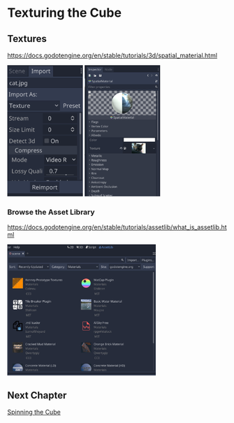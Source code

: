 # Texturing the Cube

## Textures

https://docs.godotengine.org/en/stable/tutorials/3d/spatial_material.html

<img src="images/textureimport.png" height="300">

<img src="images/materialtexture.png" height="300">

### Browse the Asset Library

https://docs.godotengine.org/en/stable/tutorials/assetlib/what_is_assetlib.html

<img src="images/assetlibrarymaterials.png" height="300">

## Next Chapter

[Spinning the Cube](../chapter6/README.md)



